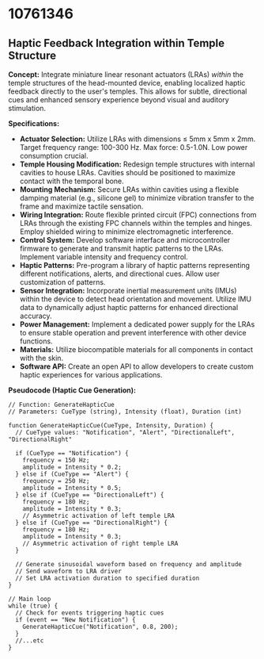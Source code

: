 # 10761346

## Haptic Feedback Integration within Temple Structure

**Concept:** Integrate miniature linear resonant actuators (LRAs) *within* the temple structures of the head-mounted device, enabling localized haptic feedback directly to the user's temples. This allows for subtle, directional cues and enhanced sensory experience beyond visual and auditory stimulation.

**Specifications:**

*   **Actuator Selection:** Utilize LRAs with dimensions ≤ 5mm x 5mm x 2mm. Target frequency range: 100-300 Hz. Max force: 0.5-1.0N. Low power consumption crucial.
*   **Temple Housing Modification:** Redesign temple structures with internal cavities to house LRAs. Cavities should be positioned to maximize contact with the temporal bone.
*   **Mounting Mechanism:** Secure LRAs within cavities using a flexible damping material (e.g., silicone gel) to minimize vibration transfer to the frame and maximize tactile sensation.
*   **Wiring Integration:** Route flexible printed circuit (FPC) connections from LRAs through the existing FPC channels within the temples and hinges. Employ shielded wiring to minimize electromagnetic interference.
*   **Control System:** Develop software interface and microcontroller firmware to generate and transmit haptic patterns to the LRAs. Implement variable intensity and frequency control.
*   **Haptic Patterns:** Pre-program a library of haptic patterns representing different notifications, alerts, and directional cues. Allow user customization of patterns.
*   **Sensor Integration:** Incorporate inertial measurement units (IMUs) within the device to detect head orientation and movement. Utilize IMU data to dynamically adjust haptic patterns for enhanced directional accuracy.
*   **Power Management:** Implement a dedicated power supply for the LRAs to ensure stable operation and prevent interference with other device functions.
*   **Materials:** Utilize biocompatible materials for all components in contact with the skin.
*   **Software API:** Create an open API to allow developers to create custom haptic experiences for various applications.

**Pseudocode (Haptic Cue Generation):**

```
// Function: GenerateHapticCue
// Parameters: CueType (string), Intensity (float), Duration (int)

function GenerateHapticCue(CueType, Intensity, Duration) {
  // CueType values: "Notification", "Alert", "DirectionalLeft", "DirectionalRight"

  if (CueType == "Notification") {
    frequency = 150 Hz;
    amplitude = Intensity * 0.2;
  } else if (CueType == "Alert") {
    frequency = 250 Hz;
    amplitude = Intensity * 0.5;
  } else if (CueType == "DirectionalLeft") {
    frequency = 180 Hz;
    amplitude = Intensity * 0.3;
    // Asymmetric activation of left temple LRA
  } else if (CueType == "DirectionalRight") {
    frequency = 180 Hz;
    amplitude = Intensity * 0.3;
    // Asymmetric activation of right temple LRA
  }

  // Generate sinusoidal waveform based on frequency and amplitude
  // Send waveform to LRA driver
  // Set LRA activation duration to specified duration
}

// Main loop
while (true) {
  // Check for events triggering haptic cues
  if (event == "New Notification") {
    GenerateHapticCue("Notification", 0.8, 200);
  }
  //...etc
}
```